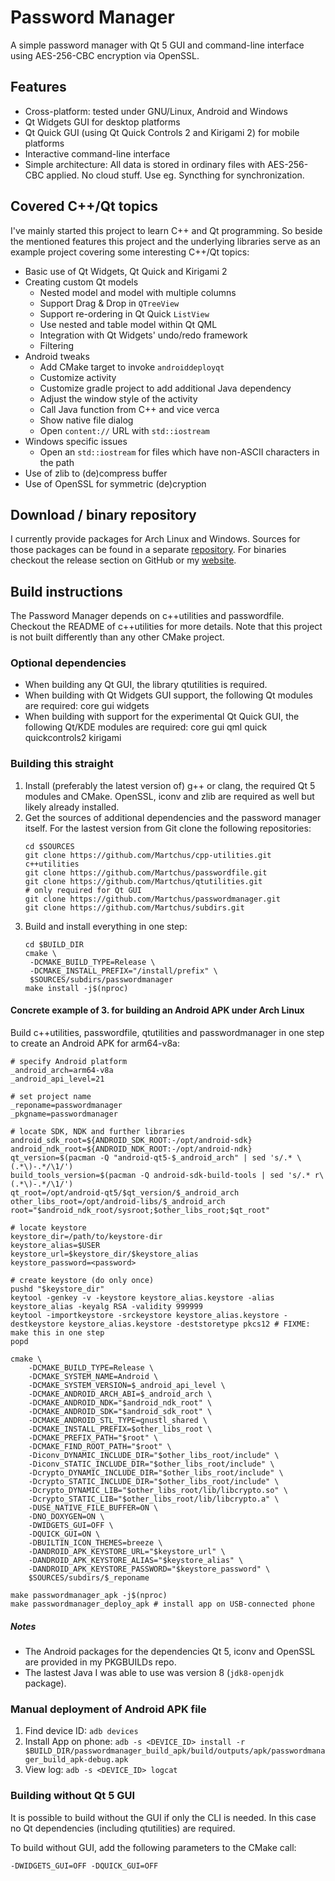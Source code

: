 # Password Manager
A simple password manager with Qt 5 GUI and command-line interface using AES-256-CBC encryption via OpenSSL.

## Features
* Cross-platform: tested under GNU/Linux, Android and Windows
* Qt Widgets GUI for desktop platforms
* Qt Quick GUI (using Qt Quick Controls 2 and Kirigami 2) for mobile platforms
* Interactive command-line interface
* Simple architecture: All data is stored in ordinary files with AES-256-CBC applied. No cloud stuff. Use
  eg. Syncthing for synchronization.

## Covered C++/Qt topics
I've mainly started this project to learn C++ and Qt programming. So beside the mentioned features this project
and the underlying libraries serve as an example project covering some interesting C++/Qt topics:

* Basic use of Qt Widgets, Qt Quick and Kirigami 2
* Creating custom Qt models
    * Nested model and model with multiple columns
    * Support Drag & Drop in `QTreeView`
    * Support re-ordering in Qt Quick `ListView`
    * Use nested and table model within Qt QML
    * Integration with Qt Widgets' undo/redo framework
    * Filtering
* Android tweaks
    * Add CMake target to invoke `androiddeployqt`
    * Customize activity
    * Customize gradle project to add additional Java dependency
    * Adjust the window style of the activity
    * Call Java function from C++ and vice verca
    * Show native file dialog
    * Open `content://` URL with `std::iostream`
* Windows specific issues
    * Open an `std::iostream` for files which have non-ASCII characters in the path
* Use of zlib to (de)compress buffer
* Use of OpenSSL for symmetric (de)cryption

## Download / binary repository
I currently provide packages for Arch Linux and Windows. Sources for those packages can be found in a
separate [repository](https://github.com/Martchus/PKGBUILDs). For binaries checkout the release section
on GitHub or my [website](http://martchus.no-ip.biz/website/page.php?name=programming).

## Build instructions
The Password Manager depends on c++utilities and passwordfile. Checkout the README of c++utilities for more details. Note that this project is not built differently than any other CMake project.

### Optional dependencies
* When building any Qt GUI, the library qtutilities is required.
* When building with Qt Widgets GUI support, the following Qt modules are required: core gui widgets
* When building with support for the experimental Qt Quick GUI, the following Qt/KDE modules are required: core gui qml quick quickcontrols2 kirigami

### Building this straight
1. Install (preferably the latest version of) g++ or clang, the required Qt 5 modules and CMake. OpenSSL, iconv and
   zlib are required as well but likely already installed.
2. Get the sources of additional dependencies and the password manager itself. For the lastest version from Git clone the following repositories:  
   ```
   cd $SOURCES
   git clone https://github.com/Martchus/cpp-utilities.git c++utilities
   git clone https://github.com/Martchus/passwordfile.git
   git clone https://github.com/Martchus/qtutilities.git                  # only required for Qt GUI
   git clone https://github.com/Martchus/passwordmanager.git
   git clone https://github.com/Martchus/subdirs.git
   ```
3. Build and install everything in one step:  
   ```
   cd $BUILD_DIR
   cmake \
    -DCMAKE_BUILD_TYPE=Release \
    -DCMAKE_INSTALL_PREFIX="/install/prefix" \
    $SOURCES/subdirs/passwordmanager
   make install -j$(nproc)
   ```

#### Concrete example of 3. for building an Android APK under Arch Linux
Build c++utilities, passwordfile, qtutilities and passwordmanager in one step to create an Android APK for arm64-v8a:

```
# specify Android platform
_android_arch=arm64-v8a
_android_api_level=21

# set project name
_reponame=passwordmanager
_pkgname=passwordmanager

# locate SDK, NDK and further libraries
android_sdk_root=${ANDROID_SDK_ROOT:-/opt/android-sdk}
android_ndk_root=${ANDROID_NDK_ROOT:-/opt/android-ndk}
qt_version=$(pacman -Q "android-qt5-$_android_arch" | sed 's/.* \(.*\)-.*/\1/')
build_tools_version=$(pacman -Q android-sdk-build-tools | sed 's/.* r\(.*\)-.*/\1/')
qt_root=/opt/android-qt5/$qt_version/$_android_arch
other_libs_root=/opt/android-libs/$_android_arch
root="$android_ndk_root/sysroot;$other_libs_root;$qt_root"

# locate keystore
keystore_dir=/path/to/keystore-dir
keystore_alias=$USER
keystore_url=$keystore_dir/$keystore_alias
keystore_password=<password>

# create keystore (do only once)
pushd "$keystore_dir"
keytool -genkey -v -keystore keystore_alias.keystore -alias keystore_alias -keyalg RSA -validity 999999
keytool -importkeystore -srckeystore keystore_alias.keystore -destkeystore keystore_alias.keystore -deststoretype pkcs12 # FIXME: make this in one step
popd

cmake \
    -DCMAKE_BUILD_TYPE=Release \
    -DCMAKE_SYSTEM_NAME=Android \
    -DCMAKE_SYSTEM_VERSION=$_android_api_level \
    -DCMAKE_ANDROID_ARCH_ABI=$_android_arch \
    -DCMAKE_ANDROID_NDK="$android_ndk_root" \
    -DCMAKE_ANDROID_SDK="$android_sdk_root" \
    -DCMAKE_ANDROID_STL_TYPE=gnustl_shared \
    -DCMAKE_INSTALL_PREFIX=$other_libs_root \
    -DCMAKE_PREFIX_PATH="$root" \
    -DCMAKE_FIND_ROOT_PATH="$root" \
    -Diconv_DYNAMIC_INCLUDE_DIR="$other_libs_root/include" \
    -Diconv_STATIC_INCLUDE_DIR="$other_libs_root/include" \
    -Dcrypto_DYNAMIC_INCLUDE_DIR="$other_libs_root/include" \
    -Dcrypto_STATIC_INCLUDE_DIR="$other_libs_root/include" \
    -Dcrypto_DYNAMIC_LIB="$other_libs_root/lib/libcrypto.so" \
    -Dcrypto_STATIC_LIB="$other_libs_root/lib/libcrypto.a" \
    -DUSE_NATIVE_FILE_BUFFER=ON \
    -DNO_DOXYGEN=ON \
    -DWIDGETS_GUI=OFF \
    -DQUICK_GUI=ON \
    -DBUILTIN_ICON_THEMES=breeze \
    -DANDROID_APK_KEYSTORE_URL="$keystore_url" \
    -DANDROID_APK_KEYSTORE_ALIAS="$keystore_alias" \
    -DANDROID_APK_KEYSTORE_PASSWORD="$keystore_password" \
    $SOURCES/subdirs/$_reponame

make passwordmanager_apk -j$(nproc)
make passwordmanager_deploy_apk # install app on USB-connected phone
```

##### Notes
* The Android packages for the dependencies Qt 5, iconv and OpenSSL are provided in my PKGBUILDs repo.
* The lastest Java I was able to use was version 8 (`jdk8-openjdk` package).

### Manual deployment of Android APK file
1. Find device ID: `adb devices`
2. Install App on phone: `adb -s <DEVICE_ID> install -r $BUILD_DIR/passwordmanager_build_apk/build/outputs/apk/passwordmanager_build_apk-debug.apk`
3. View log: `adb -s <DEVICE_ID> logcat`

### Building without Qt 5 GUI
It is possible to build without the GUI if only the CLI is needed. In this case no Qt dependencies (including qtutilities) are required.

To build without GUI, add the following parameters to the CMake call:
```
-DWIDGETS_GUI=OFF -DQUICK_GUI=OFF
```
